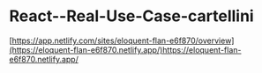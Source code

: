 # React--Real-Use-Case-cartellini

[https://app.netlify.com/sites/eloquent-flan-e6f870/overview](https://eloquent-flan-e6f870.netlify.app/)https://eloquent-flan-e6f870.netlify.app/
